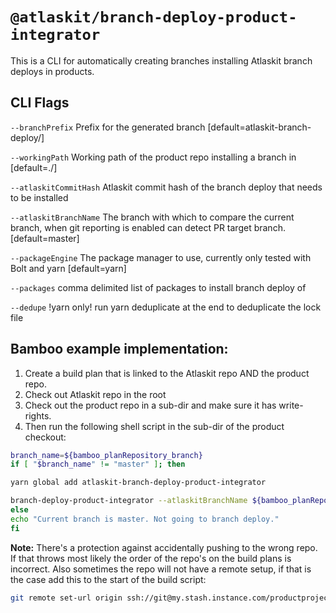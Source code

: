 # `@atlaskit/branch-deploy-product-integrator`

This is a CLI for automatically creating branches installing Atlaskit branch deploys in products.

## CLI Flags
`--branchPrefix`       Prefix for the generated branch [default=atlaskit-branch-deploy/]

`--workingPath`    Working path of the product repo installing a branch in [default=./]

`--atlaskitCommitHash`       Atlaskit commit hash of the branch deploy that needs to be installed

`--atlaskitBranchName` The branch with which to compare the current branch, when git reporting is enabled can detect PR target branch. [default=master]

`--packageEngine` The package manager to use, currently only tested with Bolt and yarn [default=yarn]

`--packages` comma delimited list of packages to install branch deploy of

`--dedupe` !yarn only! run yarn deduplicate at the end to deduplicate the lock file 


## Bamboo example implementation: 

1. Create a build plan that is linked to the Atlaskit repo AND the product repo. 
2. Check out Atlaskit repo in the root 
3. Check out the product repo in a sub-dir and make sure it has write-rights. 
4. Then run the following shell script in the sub-dir of the product checkout:

```sh
branch_name=${bamboo_planRepository_branch}
if [ "$branch_name" != "master" ]; then

yarn global add atlaskit-branch-deploy-product-integrator

branch-deploy-product-integrator --atlaskitBranchName ${bamboo_planRepository_branch} --atlaskitCommitHash ${bamboo_planRepository_revision}
else
echo "Current branch is master. Not going to branch deploy."
fi
```

**Note:** There's a protection against accidentally pushing to the wrong repo. If that throws most likely the order of the repo's on the build plans is incorrect. Also sometimes the repo will not have a remote setup, if that is the case add this to the start of the build script:

```sh
git remote set-url origin ssh://git@my.stash.instance.com/productproject/productrepo.git
```

